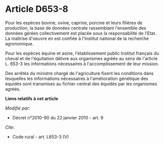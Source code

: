 # Article D653-8

Pour les espèces bovine, ovine, caprine, porcine et leurs filières de production, la base de données centrale rassemblant
l'ensemble des données gérées collectivement est placée sous la responsabilité de l'Etat. La maîtrise d'oeuvre en est confiée
à l'Institut national de la recherche agronomique. 

Pour les espèces équine et asine, l'établissement public Institut français du cheval et de l'équitation délivre aux
organismes agréés au sens de l'article L. 653-3 les informations nécessaires à l'accomplissement de leur mission. 

Des arrêtés du ministre chargé de l'agriculture fixent les conditions dans lesquelles les informations nécessaires à
l'amélioration génétique des équidés sont transmises au fichier central des équidés par les organismes agréés.

**Liens relatifs à cet article**

_Modifié par_:

  - Décret n°2010-90 du 22 janvier 2010 - art. 9

_Cite_:

  - Code rural - art. L653-3 (V)

